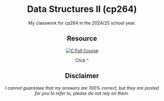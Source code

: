<div align="center">

# Data Structures II (cp264)
My classwork for cp264 in the 2024/25 school year.

## Resource
[![C Full Course](https://i.pinimg.com/736x/b1/6e/81/b16e8186f99b68f51f98f69b09f70429.jpg)](https://www.youtube.com/watch?v=87SH2Cn0s9A)

Click ^

## Disclaimer
*I cannot guarantee that my answers are 100% correct, but they are posted for you to refer to, please do not rely on them.*

